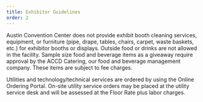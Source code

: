 ```yaml
---
title: Exhibitor Guidelines
order: 2
---
```


Austin Convention Center does not provide exhibit booth cleaning services, equipment, or furniture (pipe, drape, tables, chairs, carpet, waste baskets, etc.) for exhibitor booths or displays. Outside food or drinks are not allowed in the facility. Sample size food and beverage items as a giveaway require approval by the ACCD Catering, our food and beverage management company. These items are subject to fee charges.

Utilities and technology/technical services are ordered by using the Online Ordering Portal. On-site utility service orders may be placed at the utility service desk and will be assessed at the Floor Rate plus labor charges.
